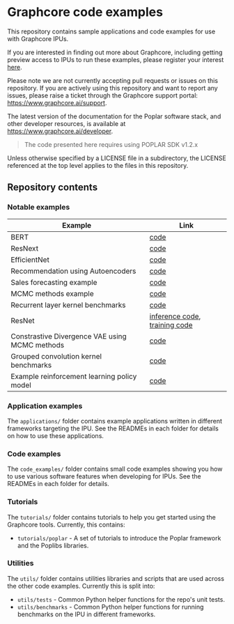 # Graphcore code examples

This repository contains sample applications and code examples for use with
Graphcore IPUs.

If you are interested in finding out more about Graphcore, including
getting preview access to IPUs to run these examples, please register
your interest [here](https://www.graphcore.ai/product_info).

Please note we are not currently accepting pull requests or issues on this
repository. If you are actively using this repository and want to report any issues, please raise a ticket through the Graphcore support portal: https://www.graphcore.ai/support.

The latest version of the documentation for the Poplar software stack, and other developer resources, is available at https://www.graphcore.ai/developer.

>  The code presented here requires using POPLAR SDK v1.2.x

Unless otherwise specified by a LICENSE file in a subdirectory, the LICENSE referenced at the top level applies to the files in this repository.

## Repository contents

### Notable examples

| Example | Link |
| ------- | ---- |
| BERT | [code](applications/popart/bert) |
| ResNext | [code](applications/popart/resnext_inference) |
| EfficientNet | [code](applications/tensorflow/cnns/inference) |
| Recommendation using Autoencoders | [code](applications/tensorflow/autoencoder) |
| Sales forecasting example | [code](applications/tensorflow/sales_forecasting) |
| MCMC methods example | [code](code_examples/tensorflow/mcmc) |
| Recurrent layer kernel benchmarks | [code](code_examples/tensorflow/kernel_benchmarks) |
| ResNet | [inference code](applications/tensorflow/cnns/inference), [training code](applications/tensorflow/cnns/training) |
| Constrastive Divergence VAE using MCMC methods | [code](applications/tensorflow/contrastive_divergence_vae) |
| Grouped convolution kernel benchmarks | [code](code_examples/tensorflow/kernel_benchmarks) |
| Example reinforcement learning policy model | [code](applications/tensorflow/reinforcement_learning) |

### Application examples

The `applications/` folder contains example applications written in different frameworks targeting the IPU. See the READMEs in each folder for details on how to use these applications.

### Code examples

The `code_examples/` folder contains small code examples showing you how to use various software features when developing for IPUs. See the READMEs in each folder for details.

### Tutorials

The `tutorials/` folder contains tutorials to help you get started using the Graphcore tools. Currently, this contains:

* `tutorials/poplar` - A set of tutorials to introduce the Poplar framework and the Poplibs libraries.

### Utilities

The `utils/` folder contains utilities libraries and scripts that are used across the other code examples. Currently this is split into:

* `utils/tests` - Common Python helper functions for the repo's unit tests.
* `utils/benchmarks` - Common Python helper functions for running benchmarks on the IPU in different frameworks.
